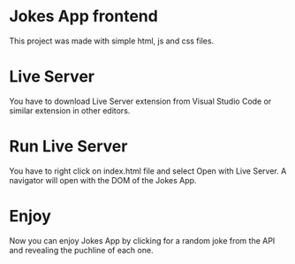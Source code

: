 # Jokes App frontend

This project was made with simple html, js and css files.

# Live Server

You have to download Live Server extension from Visual Studio Code or similar extension in other editors.

# Run Live Server

You have to right click on index.html file and select Open with Live Server. A navigator will open with the DOM of the Jokes App.

# Enjoy

Now you can enjoy Jokes App by clicking for a random joke from the API and revealing the puchline of each one.